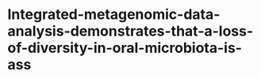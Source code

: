 # Integrated-metagenomic-data-analysis-demonstrates-that-a-loss-of-diversity-in-oral-microbiota-is-ass
